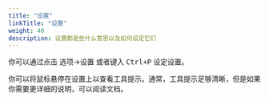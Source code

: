 ```yaml
---
title: "设置"
linkTitle: "设置"
weight: 40
description: 设置都是些什么意思以及如何设定它们
---
```


你可以通过点击 选项->设置 或者键入 <kbd>Ctrl+P</kbd> 设定设置。

你可以将鼠标悬停在设置上以查看工具提示。通常，工具提示足够清晰，但是如果你需要更详细的说明，可以阅读文档。
